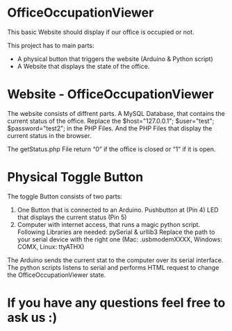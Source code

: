 # OfficeOccupationViewer
This basic Website should display if our office is occupied or not.

This project has to main parts:
- A physical button that triggers the website (Arduino & Python script)
- A Website that displays the state of the office.

# Website - OfficeOccupationViewer
The website consists of diffrent parts.
A MySQL Database, that contains the current status of the office.
Replace the 	$host="127.0.0.1";
		$user="test";
		$password="test2"; 
in the PHP Files.
And the PHP Files that display the current status in the browser.

The getStatus.php File return “0” if the office is closed or “1” if it is open.

# Physical Toggle Button
The toggle Button consists of two parts:

1. One Button that is connected to an Arduino.
	Pushbutton at (Pin 4)
	LED that displays the current status (Pin 5)
2. Computer with internet access, that runs a magic python script.
	Following Libraries are needed: pySerial & urllib3
	Replace the path to your serial device with the right one
		(Mac: .usbmodemXXXX, Windows: COMX, Linux: ttyATHX)

The Arduino sends the current stat to the computer over its serial interface.
The python scripts listens to serial and performs HTML request to change the OfficeOccupationViewer state.

# If you have any questions feel free to ask us :)
